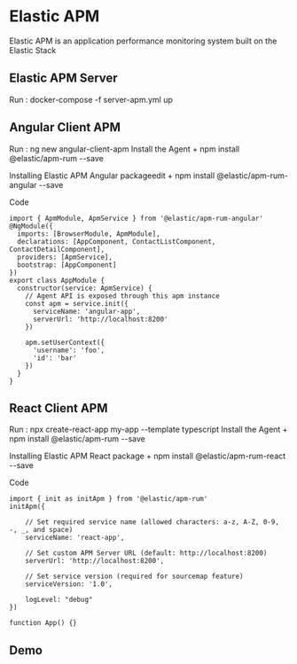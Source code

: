 # Elastic APM

Elastic APM is an application performance monitoring system built on the Elastic Stack

## Elastic APM Server 

Run : docker-compose -f server-apm.yml up

## Angular Client APM

Run : ng new angular-client-apm
Install the Agent
    + npm install @elastic/apm-rum --save
    
Installing Elastic APM Angular packageedit
    + npm install @elastic/apm-rum-angular --save
    
Code 
    
    import { ApmModule, ApmService } from '@elastic/apm-rum-angular'
    @NgModule({
      imports: [BrowserModule, ApmModule],
      declarations: [AppComponent, ContactListComponent, ContactDetailComponent],
      providers: [ApmService],
      bootstrap: [AppComponent]
    })
    export class AppModule {
      constructor(service: ApmService) {
        // Agent API is exposed through this apm instance
        const apm = service.init({
          serviceName: 'angular-app',
          serverUrl: 'http://localhost:8200'
        })

        apm.setUserContext({
          'username': 'foo',
          'id': 'bar'
        })
      }
    }


## React Client APM

Run : npx create-react-app my-app --template typescript
Install the Agent
    + npm install @elastic/apm-rum --save
    
Installing Elastic APM React package
    + npm install @elastic/apm-rum-react --save 
    
Code
    
    import { init as initApm } from '@elastic/apm-rum'		
    initApm({

        // Set required service name (allowed characters: a-z, A-Z, 0-9, -, _, and space)
        serviceName: 'react-app',

        // Set custom APM Server URL (default: http://localhost:8200)
        serverUrl: 'http://localhost:8200',

        // Set service version (required for sourcemap feature)
        serviceVersion: '1.0',

        logLevel: "debug"
    })
      
    function App() {}


## Demo

